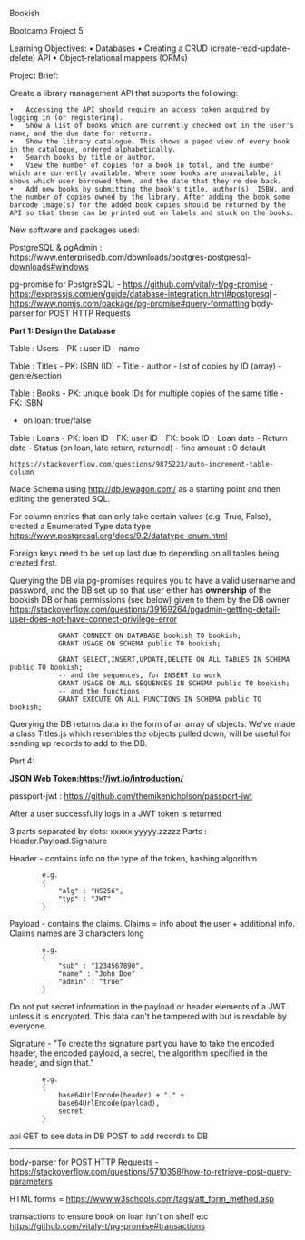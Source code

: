 Bookish

Bootcamp Project 5

Learning Objectives:
	•	Databases
	•	Creating a CRUD (create-read-update-delete) API
	•	Object-relational mappers (ORMs)


Project Brief:

Create a library management API that supports the following:

	•	Accessing the API should require an access token acquired by logging in (or registering).
	•	Show a list of books which are currently checked out in the user's name, and the due date for returns.
	•	Show the library catalogue. This shows a paged view of every book in the catalogue, ordered alphabetically.
	•	Search books by title or author.
	•	View the number of copies for a book in total, and the number which are currently available. Where some books are unavailable, it shows which user borrowed them, and the date that they're due back.
	•	Add new books by submitting the book's title, author(s), ISBN, and the number of copies owned by the library. After adding the book some barcode image(s) for the added book copies should be returned by the API so that these can be printed out on labels and stuck on the books.

New software and packages used:

PostgreSQL & pgAdmin : https://www.enterprisedb.com/downloads/postgres-postgresql-downloads#windows

pg-promise for PostgreSQL:
	- https://github.com/vitaly-t/pg-promise
	- https://expressjs.com/en/guide/database-integration.html#postgresql
	- https://www.npmjs.com/package/pg-promise#query-formatting
body-parser for POST HTTP Requests




**Part 1: Design the Database**

Table : Users
	- PK : user ID
	- name

Table : Titles
 	- PK: ISBN (ID)
	- Title
	- author
	- list of copies by ID (array)
	- genre/section

Table : Books
	- PK: unique book IDs for multiple copies of the same title
	- FK: ISBN
  - on loan: true/false

Table : Loans
	- PK: loan ID
	- FK: user ID
	- FK: book ID
	- Loan date
	- Return date
	- Status (on loan, late return, returned)
	- fine amount : 0 default


	https://stackoverflow.com/questions/9875223/auto-increment-table-column


Made Schema using http://db.lewagon.com/ as a starting point and then editing the generated SQL.

For column entries that can only take certain values (e.g. True, False), created a Enumerated Type data type
https://www.postgresql.org/docs/9.2/datatype-enum.html


Foreign keys need to be set up last due to depending on all tables being created first.

Querying the DB via pg-promises requires you to have a valid username and password, and the DB set up so that user either has **ownership** of the bookish DB or has permissions (see below) given to them by the DB owner.
https://stackoverflow.com/questions/39169264/pgadmin-getting-detail-user-does-not-have-connect-privilege-error

				GRANT CONNECT ON DATABASE bookish TO bookish;
				GRANT USAGE ON SCHEMA public TO bookish;

				GRANT SELECT,INSERT,UPDATE,DELETE ON ALL TABLES IN SCHEMA public TO bookish;
				-- and the sequences, for INSERT to work
				GRANT USAGE ON ALL SEQUENCES IN SCHEMA public TO bookish;
				-- and the functions
				GRANT EXECUTE ON ALL FUNCTIONS IN SCHEMA public TO bookish;

Querying the DB returns data in the form of an array of objects. We've made a class Titles.js which resembles the objects pulled down; will be useful for sending up records to add to the DB.





Part 4:

**JSON Web Token:https://jwt.io/introduction/**

passport-jwt : https://github.com/themikenicholson/passport-jwt

After a user successfully logs in a JWT token is returned


3 parts separated by dots: xxxxx.yyyyy.zzzzz
Parts : Header.Payload.Signature

Header - contains info on the type of the token, hashing algorithm

			e.g.
			{
				"alg" : "HS256",
				"typ" : "JWT"
			}

Payload - contains the claims.
					Claims = info about the user + additional info.
					Claims names are 3 characters long

			e.g.
			{
				"sub" : "1234567890",
				"name" : "John Doe"
				"admin" : "true"
			}

Do not put secret information in the payload or header elements of a JWT unless it is encrypted. This data can't be tampered with but is readable by everyone.

Signature - "To create the signature part you have to take the encoded header, the encoded payload, a secret, the algorithm specified in the header, and sign that."

			e.g.
			{
				base64UrlEncode(header) + "." +
				base64UrlEncode(payload),
				secret
			}


api
GET to see data in DB
POST to add records to DB


**************************
body-parser for POST HTTP Requests - https://stackoverflow.com/questions/5710358/how-to-retrieve-post-query-parameters

HTML forms = https://www.w3schools.com/tags/att_form_method.asp

transactions to ensure book on loan isn't on shelf etc
https://github.com/vitaly-t/pg-promise#transactions
